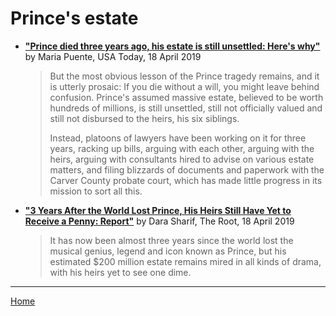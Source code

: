 
# Prince's estate

 - [**"Prince died three years ago, his estate is still unsettled: Here's why"**](https://eu.usatoday.com/story/life/2019/04/18/prince-died-3-years-ago-his-estate-still-unsettled-heres-why/3344038002/) by Maria Puente, USA Today, 18 April 2019

    > But the most obvious lesson of the Prince tragedy remains, and it is utterly prosaic: If you die without a will, you might leave behind confusion. Prince's assumed massive estate, believed to be worth hundreds of millions, is still unsettled, still not officially valued and still not disbursed to the heirs, his six siblings.
    >
    > Instead, platoons of lawyers have been working on it for three years, racking up bills, arguing with each other, arguing with the heirs, arguing with consultants hired to advise on various estate matters, and filing blizzards of documents and paperwork with the Carver County probate court, which has made little progress in its mission to sort all this.
    
 - [**"3 Years After the World Lost Prince, His Heirs Still Have Yet to Receive a Penny: Report"**](https://www.theroot.com/3-years-after-the-world-lost-prince-his-heirs-still-ha-1834157719) by Dara Sharif, The Root, 18 April 2019

    > It has now been almost three years since the world lost the musical genius, legend and icon known as Prince, but his estimated $200 million estate remains mired in all kinds of drama, with his heirs yet to see one dime.
 
-----

[Home](./)
